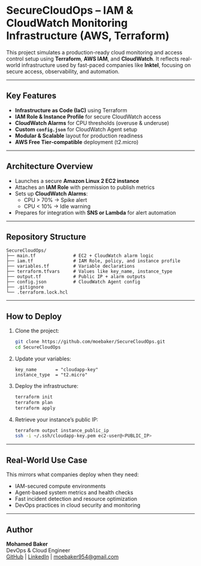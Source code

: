 # SecureCloudOps – IAM & CloudWatch Monitoring Infrastructure (AWS, Terraform)

This project simulates a production-ready cloud monitoring and access control setup using **Terraform**, **AWS IAM**, and **CloudWatch**. It reflects real-world infrastructure used by fast-paced companies like **Inktel**, focusing on secure access, observability, and automation.

---

## Key Features

- **Infrastructure as Code (IaC)** using Terraform  
- **IAM Role & Instance Profile** for secure CloudWatch access  
- **CloudWatch Alarms** for CPU thresholds (overuse & underuse)  
- **Custom `config.json`** for CloudWatch Agent setup  
- **Modular & Scalable** layout for production readiness  
- **AWS Free Tier-compatible** deployment (t2.micro)

---

## Architecture Overview

- Launches a secure **Amazon Linux 2 EC2 instance**  
- Attaches an **IAM Role** with permission to publish metrics  
- Sets up **CloudWatch Alarms**:
  - CPU > 70% → Spike alert  
  - CPU < 10% → Idle warning  
- Prepares for integration with **SNS or Lambda** for alert automation

---

## Repository Structure

```
SecureCloudOps/
├── main.tf              # EC2 + CloudWatch alarm logic
├── iam.tf               # IAM Role, policy, and instance profile
├── variables.tf         # Variable declarations
├── terraform.tfvars     # Values like key_name, instance_type
├── output.tf            # Public IP + alarm outputs
├── config.json          # CloudWatch Agent config
├── .gitignore
└── .terraform.lock.hcl
```

---

## How to Deploy

1. Clone the project:
   ```bash
   git clone https://github.com/moebaker/SecureCloudOps.git
   cd SecureCloudOps
   ```

2. Update your variables:
   ```hcl
   key_name       = "cloudapp-key"
   instance_type  = "t2.micro"
   ```

3. Deploy the infrastructure:
   ```bash
   terraform init
   terraform plan
   terraform apply
   ```

4. Retrieve your instance’s public IP:
   ```bash
   terraform output instance_public_ip
   ssh -i ~/.ssh/cloudapp-key.pem ec2-user@<PUBLIC_IP>
   ```

---

## Real-World Use Case

This mirrors what companies deploy when they need:

- IAM-secured compute environments  
- Agent-based system metrics and health checks  
- Fast incident detection and resource optimization  
- DevOps practices in cloud security and monitoring

---

## Author

**Mohamed Baker**  
DevOps & Cloud Engineer  
[GitHub](https://github.com/moebaker) | [LinkedIn](https://linkedin.com/in/mohamed-baker) | moebaker954@gmail.com
